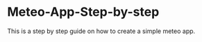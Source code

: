 Meteo-App-Step-by-step
======================

This is a step by step guide on how to create a simple meteo app. 
